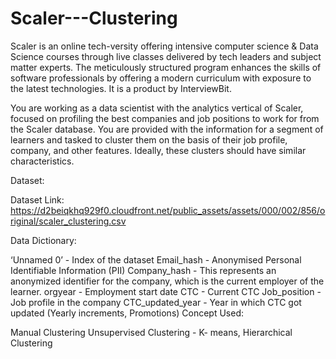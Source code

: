 # Scaler---Clustering

Scaler is an online tech-versity offering intensive computer science & Data Science courses through live classes delivered by tech leaders and subject matter experts. The meticulously structured program enhances the skills of software professionals by offering a modern curriculum with exposure to the latest technologies. It is a product by InterviewBit.

You are working as a data scientist with the analytics vertical of Scaler, focused on profiling the best companies and job positions to work for from the Scaler database. You are provided with the information for a segment of learners and tasked to cluster them on the basis of their job profile, company, and other features. Ideally, these clusters should have similar characteristics.

Dataset:

Dataset Link: https://d2beiqkhq929f0.cloudfront.net/public_assets/assets/000/002/856/original/scaler_clustering.csv

Data Dictionary:

‘Unnamed 0’ - Index of the dataset
Email_hash - Anonymised Personal Identifiable Information (PII)
Company_hash - This represents an anonymized identifier for the company, which is the current employer of the learner.
orgyear - Employment start date
CTC - Current CTC
Job_position - Job profile in the company
CTC_updated_year - Year in which CTC got updated (Yearly increments, Promotions)
Concept Used:

Manual Clustering
Unsupervised Clustering - K- means, Hierarchical Clustering
